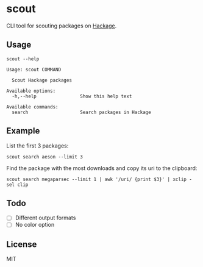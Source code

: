 # scout

CLI tool for scouting packages on [Hackage](https://hackage.haskell.org/).

## Usage

```shell
scout --help
```

```
Usage: scout COMMAND

  Scout Hackage packages

Available options:
  -h,--help                Show this help text

Available commands:
  search                   Search packages in Hackage
```

## Example

List the first 3 packages:

```shell
scout search aeson --limit 3
```

Find the package with the most downloads and copy its uri to the clipboard:

```shell
scout search megaparsec --limit 1 | awk '/uri/ {print $3}' | xclip -sel clip
```

## Todo

- [ ] Different output formats
- [ ] No color option

## License

MIT
